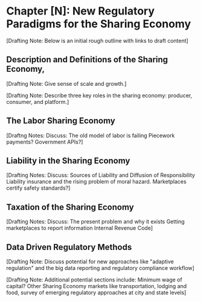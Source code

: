 # Chapter [N]: New Regulatory Paradigms for the Sharing Economy

[Drafting Note: Below is an initial rough outline with links to draft content]

## Description and Definitions of the Sharing Economy, 

[Drafting Note: Give sense of scale and growth.]

[Drafting Note: Describe three key roles in the sharing economy: producer, consumer, and platform.]

## The Labor Sharing Economy

[Draftng Notes: Discuss:
	The old model of labor is failing
	Piecework payments?
	Government APIs?]

## Liability in the Sharing Economy

[Drafting Notes: Discuss:
	Sources of Liability and Diffusion of Responsibility
	Liability insurance and the rising problem of moral hazard.
	Marketplaces certify safety standards?]

## Taxation of the Sharing Economy 

[Drafting Notes: Discuss:
	The present problem and why it exists
	Getting marketplaces to report information
	Internal Revenue Code]
	
## Data Driven Regulatory Methods

[Drafting Note: Discuss potential for new approaches like "adaptive regulation" and the big data reporting and regulatory compliance workflow]

[Drafting Note: Additional potential sections include: Minimum wage of capital?  Other Sharing Economy markets like transportation, lodging and food, survey of emerging regulatory approaches at city and state levels]


